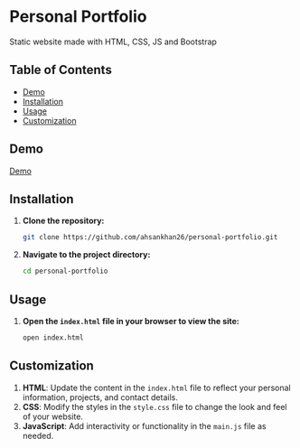 # Personal Portfolio

Static website made with HTML, CSS, JS and Bootstrap

## Table of Contents

- [Demo](#demo)
- [Installation](#installation)
- [Usage](#usage)
- [Customization](#customization)

## Demo
[Demo](https://ahsankhan26.github.io/personal-portfolio)


## Installation

1. **Clone the repository:**
   ```bash
   git clone https://github.com/ahsankhan26/personal-portfolio.git
   ```
2. **Navigate to the project directory:**
   ```bash
   cd personal-portfolio
   ```

## Usage

1. **Open the `index.html` file in your browser to view the site:**
   ```bash
   open index.html
   ```

## Customization

1. **HTML**: Update the content in the `index.html` file to reflect your personal information, projects, and contact details.
2. **CSS**: Modify the styles in the `style.css` file to change the look and feel of your website.
3. **JavaScript**: Add interactivity or functionality in the `main.js` file as needed.